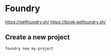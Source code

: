# Foundry

https://getfoundry.sh/
https://book.getfoundry.sh/

## Create a new project

```bash
foundry new my-project
```
